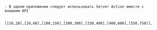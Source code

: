 # 
	- В одном приложении следует использовать Server Action вместе с внешним API


	[[10,20],[20,60],[100,150],[200,300],[250,400],[400,600],[550,750]],